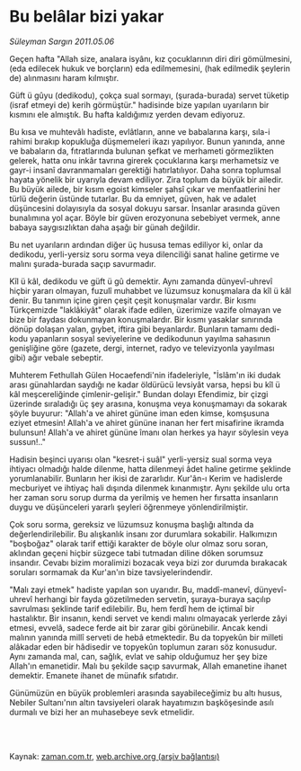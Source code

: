 # Bu belâlar bizi yakar

*Süleyman Sargın 2011.05.06*

<td class="columnist-detail">
<p>Geçen hafta "Allah size, analara isyânı, kız çocuklarının diri diri gömülmesini, (eda edilecek hukuk ve borçların) eda edilmemesini, (hak edilmedik şeylerin de) alınmasını haram kılmıştır.</p>
<p>
<div id="haberMetinDiv">
<p>Güft ü gûyu (dedikodu), çokça sual sormayı, (şurada-burada) servet tüketip (israf etmeyi de) kerih görmüştür." hadisinde bize yapılan uyarıların bir kısmını ele almıştık. Bu hafta kaldığımız yerden devam ediyoruz.
<p>Bu kısa ve muhtevâlı hadiste, evlâtların, anne ve babalarına karşı, sıla-i rahimi bırakıp kopukluğa düşmemeleri ikazı yapılıyor. Bunun yanında, anne ve babaların da, fıtratlarında bulunan şefkat ve merhameti görmezlikten gelerek, hatta onu inkâr tavrına girerek çocuklarına karşı merhametsiz ve gayr-i insanî davranmamaları gerektiği hatırlatılıyor. Daha sonra toplumsal hayata yönelik bir uyarıyla devam ediliyor. Zira toplum da büyük bir ailedir. Bu büyük ailede, bir kısım egoist kimseler şahsî çıkar ve menfaatlerini her türlü değerin üstünde tutarlar. Bu da emniyet, güven, hak ve adalet düşüncesini dolayısıyla da sosyal dokuyu sarsar. İnsanlar arasında güven bunalımına yol açar. Böyle bir güven erozyonuna sebebiyet vermek, anne babaya saygısızlıktan daha aşağı bir günah değildir.
<p>Bu net uyarıların ardından diğer üç hususa temas ediliyor ki, onlar da dedikodu, yerli-yersiz soru sorma veya dilenciliği sanat haline getirme ve malını şurada-burada saçıp savurmadır.
<p>Kîl ü kâl, dedikodu ve güft ü gû demektir. Aynı zamanda dünyevî-uhrevî hiçbir yararı olmayan, fuzulî muhabbet ve lüzumsuz konuşmalara da kîl ü kâl denir. Bu tanımın içine giren çeşit çeşit konuşmalar vardır. Bir kısmı Türkçemizde "laklâkiyât" olarak ifade edilen, üzerimize vazife olmayan ve bize bir faydası dokunmayan konuşmalardır. Bir kısmı yasaklar sınırında dönüp dolaşan yalan, gıybet, iftira gibi beyanlardır. Bunların tamamı dedi-kodu yapanların sosyal seviyelerine ve dedikodunun yayılma sahasının genişliğine göre (gazete, dergi, internet, radyo ve televizyonla yayılması gibi) ağır vebale sebeptir.
<p>Muhterem Fethullah Gülen Hocaefendi'nin ifadeleriyle, "İslâm'ın iki dudak arası günahlardan saydığı ne kadar öldürücü levsiyât varsa, hepsi bu kîl ü kâl meşcereliğinde çimlenir-gelişir." Bundan dolayı Efendimiz, bir çizgi üzerinde sıraladığı üç şey arasına, konuşma veya konuşmamayı da sokarak şöyle buyurur: "Allah'a ve ahiret gününe iman eden kimse, komşusuna eziyet etmesin! Allah'a ve ahiret gününe inanan her fert misafirine ikramda bulunsun! Allah'a ve ahiret gününe îmanı olan herkes ya hayır söylesin veya sussun!.."
<p>Hadisin beşinci uyarısı olan "kesret-i suâl" yerli-yersiz sual sorma veya ihtiyacı olmadığı halde dilenme, hatta dilenmeyi âdet haline getirme şeklinde yorumlanabilir. Bunların her ikisi de zararlıdır. Kur'ân-ı Kerim ve hadislerde mecburiyet ve ihtiyaç hali dışında dilenmek kınanmıştır. Aynı şekilde ulu orta her zaman soru sorup durma da yerilmiş ve hemen her fırsatta insanların duygu ve düşünceleri yararlı şeyleri öğrenmeye yönlendirilmiştir.
<p>Çok soru sorma, gereksiz ve lüzumsuz konuşma başlığı altında da değerlendirilebilir. Bu alışkanlık insanı zor durumlara sokabilir. Halkımızın "boşboğaz" olarak tarif ettiği karakter de böyle olur olmaz soru soran, aklından geçeni hiçbir süzgece tabi tutmadan diline döken sorumsuz insandır. Cevabı bizim moralimizi bozacak veya bizi zor durumda bırakacak soruları sormamak da Kur'an'ın bize tavsiyelerindendir.
<p>"Malı zayi etmek" hadiste yapılan son uyarıdır. Bu, maddî-manevî, dünyevî-uhrevî herhangi bir fayda gözetilmeden servetin, şuraya-buraya saçılıp savrulması şeklinde tarif edilebilir. Bu, hem ferdî hem de içtimaî bir hastalıktır. Bir insanın, kendi servet ve kendi malını olmayacak yerlerde zâyi etmesi, evvelâ, sadece ferde ait bir zarar gibi görünebilir. Ancak kendi malının yanında millî serveti de hebâ etmektedir. Bu da topyekûn bir milleti alâkadar eden bir hâdisedir ve topyekûn toplumun zararı söz konusudur. Aynı zamanda mal, can, sağlık, evlat ve sahip olduğumuz her şey bize Allah'ın emanetidir. Malı bu şekilde saçıp savurmak, Allah emanetine ihanet demektir. Emanete ihanet de münafık sıfatıdır.
<p>Günümüzün en büyük problemleri arasında sayabileceğimiz bu altı husus, Nebiler Sultanı'nın altın tavsiyeleri olarak hayatımızın başköşesinde asılı durmalı ve bizi her an muhasebeye sevk etmelidir. </p></p></p></p></p></p></p></p></p></div>
</p>


<p><br>
		 </br></p></td>

Kaynak: [zaman.com.tr](http://zaman.com.tr/yazar.do?yazino=1130331), [web.archive.org (arşiv bağlantısı)](http://web.archive.org/web/20110911003437/http://www.zaman.com.tr:80/yazar.do?yazino=1130331)
